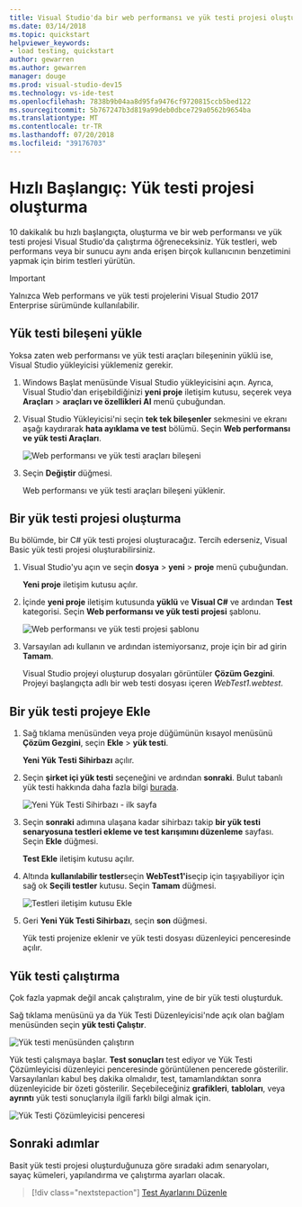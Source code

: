 ```yaml
---
title: Visual Studio'da bir web performansı ve yük testi projesi oluşturma
ms.date: 03/14/2018
ms.topic: quickstart
helpviewer_keywords:
- load testing, quickstart
author: gewarren
ms.author: gewarren
manager: douge
ms.prod: visual-studio-dev15
ms.technology: vs-ide-test
ms.openlocfilehash: 7838b9b04aa8d95fa9476cf9720815ccb5bed122
ms.sourcegitcommit: 5b767247b3d819a99deb0dbce729a0562b9654ba
ms.translationtype: MT
ms.contentlocale: tr-TR
ms.lasthandoff: 07/20/2018
ms.locfileid: "39176703"
---
```

# <a name="quickstart-create-a-load-test-project"></a>Hızlı Başlangıç: Yük testi projesi oluşturma

10 dakikalık bu hızlı başlangıçta, oluşturma ve bir web performansı ve yük testi projesi Visual Studio'da çalıştırma öğreneceksiniz. Yük testleri, web performans veya bir sunucu aynı anda erişen birçok kullanıcının benzetimini yapmak için birim testleri yürütün.

> [!IMPORTANT]
> Yalnızca Web performans ve yük testi projelerini Visual Studio 2017 Enterprise sürümünde kullanılabilir.

## <a name="install-the-load-testing-component"></a>Yük testi bileşeni yükle

Yoksa zaten web performansı ve yük testi araçları bileşeninin yüklü ise, Visual Studio yükleyicisi yüklemeniz gerekir.

1. Windows Başlat menüsünde Visual Studio yükleyicisini açın. Ayrıca, Visual Studio'dan erişebildiğinizi **yeni proje** iletişim kutusu, seçerek veya **Araçları** > **araçları ve özellikleri Al** menü çubuğundan.

1. Visual Studio Yükleyicisi'ni seçin **tek tek bileşenler** sekmesini ve ekranı aşağı kaydırarak **hata ayıklama ve test** bölümü. Seçin **Web performansı ve yük testi Araçları**.

   ![Web performansı ve yük testi araçları bileşeni](media/web-perf-load-testing-tools-component.png)

1. Seçin **Değiştir** düğmesi.

   Web performansı ve yük testi araçları bileşeni yüklenir.

## <a name="create-a-load-test-project"></a>Bir yük testi projesi oluşturma

Bu bölümde, bir C# yük testi projesi oluşturacağız. Tercih ederseniz, Visual Basic yük testi projesi oluşturabilirsiniz.

1. Visual Studio'yu açın ve seçin **dosya** > **yeni** > **proje** menü çubuğundan.

   **Yeni proje** iletişim kutusu açılır.

1. İçinde **yeni proje** iletişim kutusunda **yüklü** ve **Visual C#** ve ardından **Test** kategorisi. Seçin **Web performansı ve yük testi projesi** şablonu.

   ![Web performansı ve yük testi projesi şablonu](media/web-perf-load-test-project-template.png)

1. Varsayılan adı kullanın ve ardından istemiyorsanız, proje için bir ad girin **Tamam**.

   Visual Studio projeyi oluşturup dosyaları görüntüler **Çözüm Gezgini**. Projeyi başlangıçta adlı bir web testi dosyası içeren *WebTest1.webtest*.

## <a name="add-a-load-test-to-the-project"></a>Bir yük testi projeye Ekle

1. Sağ tıklama menüsünden veya proje düğümünün kısayol menüsünü **Çözüm Gezgini**, seçin **Ekle** > **yük testi**.

   **Yeni Yük Testi Sihirbazı** açılır.

1. Seçin **şirket içi yük testi** seçeneğini ve ardından **sonraki**. Bulut tabanlı yük testi hakkında daha fazla bilgi [burada](/vsts/load-test/get-started-simple-cloud-load-test).

   ![Yeni Yük Testi Sihirbazı - ilk sayfa](media/load-test-wizard-page-1.png)

1. Seçin **sonraki** adımına ulaşana kadar sihirbazı takip **bir yük testi senaryosuna testleri ekleme ve test karışımını düzenleme** sayfası. Seçin **Ekle** düğmesi.

   **Test Ekle** iletişim kutusu açılır.

1. Altında **kullanılabilir testler**seçin **WebTest1'i**seçip için taşıyabiliyor için sağ ok **Seçili testler** kutusu. Seçin **Tamam** düğmesi.

   ![Testleri iletişim kutusu Ekle](media/add-tests-dialog-box.png)

1. Geri **Yeni Yük Testi Sihirbazı**, seçin **son** düğmesi.

   Yük testi projenize eklenir ve yük testi dosyası düzenleyici penceresinde açılır.

## <a name="run-the-load-test"></a>Yük testi çalıştırma

Çok fazla yapmak değil ancak çalıştıralım, yine de bir yük testi oluşturduk.

Sağ tıklama menüsünü ya da Yük Testi Düzenleyicisi'nde açık olan bağlam menüsünden seçin **yük testi Çalıştır**.

![Yük testi menüsünden çalıştırın](media/run-load-test.png)

Yük testi çalışmaya başlar. **Test sonuçları** test ediyor ve Yük Testi Çözümleyicisi düzenleyici penceresinde görüntülenen pencerede gösterilir. Varsayılanları kabul beş dakika olmalıdır, test, tamamlandıktan sonra düzenleyicide bir özeti gösterilir. Seçebileceğiniz **grafikleri**, **tabloları**, veya **ayrıntı** yük testi sonuçlarıyla ilgili farklı bilgi almak için.

![Yük Testi Çözümleyicisi penceresi](media/load-test-analyzer.png)

## <a name="next-steps"></a>Sonraki adımlar

Basit yük testi projesi oluşturduğunuza göre sıradaki adım senaryoları, sayaç kümeleri, yapılandırma ve çalıştırma ayarları olacak.

> [!div class="nextstepaction"]
> [Test Ayarlarını Düzenle](edit-load-tests.md)